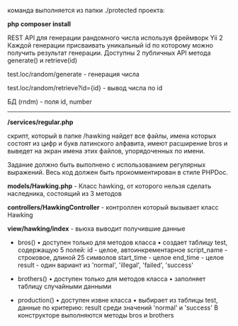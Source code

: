 команда выполняется из папки ./protected проекта:

**php composer install**



REST API для генерации рандомного числа используя фреймворк Yii 2
Каждой генерации присваивать уникальный id по которому можно получить результат генерации. 
Доступны 2 публичных API метода generate() и retrieve(id)


test.loc/random/generate - генерация числа

test.loc/random/retrieve?id={id} - вывод числа по id

БД (rndm) - поля id, number

-------------------------------------------------------------------
**/services/regular.php**

скрипт, который в папке /hawking найдет все файлы, имена которых состоят из цифр и букв латинского алфавита, имеют расширение bros и выведет на экран имена этих файлов, упорядоченных по имени.

Задание должно быть выполнено с использованием регулярных выражений.
Весь код должен быть прокомментирован в стиле PHPDoc.


**models/Hawking.php** - Класс hawking, от которого нельзя сделать наследника, состоящий из 3 методов

**controllers/HawkingController** - контроллен который вызывает класс Hawking

**view/hawking/index** - вьюха выводит получившие данные


- bros()
    • доступен только для методов класса
    • создает таблицу test, содержащую 5 полей:
id - целое, автоинкрементарное
script_name - строковое, длиной 25 символов
start_time - целое
end_time - целое
result - один вариант из 'normal', 'illegal', 'failed', 'success'

- brothers()
    • доступен только для методов класса
    • заполняет таблицу случайными данными
  
- production()
    • доступен извне класса
    • выбирает из таблицы test, данные по критерию: result среди значений 'normal' и 'success'
В конструкторе выполняются методы bros и brothers

